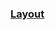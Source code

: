 ###
###
### [Layout](https://app.pluralsight.com/player?author=thomas-huber&name=xaml-layout-in-depth-m1&mode=live&clip=5&course=xaml-layout-in-depth)
